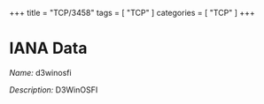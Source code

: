 +++
title = "TCP/3458"
tags = [ "TCP" ]
categories = [ "TCP" ]
+++

# IANA Data

_Name:_ d3winosfi

_Description:_ D3WinOSFI

